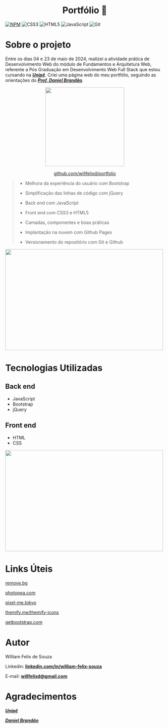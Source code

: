 <div>
  <h1 align="center">
    Portfólio 💼
  </h1>
</div>

[![NPM](https://img.shields.io/github/license/willfelixd/dsmeta)](https://github.com/willfelixd/portfolio/blob/main/LICENSE) 
![CSS3](https://img.shields.io/badge/css3-%231572B6.svg?style=for-the-badge&logo=css3&logoColor=white)
![HTML5](https://img.shields.io/badge/html5-%23E34F26.svg?style=for-the-badge&logo=html5&logoColor=white)
![JavaScript](https://img.shields.io/badge/javascript-%23323330.svg?style=for-the-badge&logo=javascript&logoColor=%23F7DF1E)
![Git](https://img.shields.io/badge/git-%23F05033.svg?style=for-the-badge&logo=git&logoColor=white)

# Sobre o projeto

Entre os dias 04 e 23 de maio de 2024, realizei a atividade prática de Desenvolvimento Web do módulo de Fundamentos e Arquitetura Web, referente a Pós Graduação em Desenvolvimento Web Full Stack que estou cursando na **_[Unipê](https://www.unipe.edu.br/)_**. Criei uma página web do meu portfólio, seguindo as orientações do **_[Prof. Daniel Brandão](https://www.instagram.com/ProfDanielBrandao/)_**.

<p align="center">
  <img width="250" height="250" src="https://github.com/willfelixd/portfolio/blob/main/assets/imgs/qrcode.png" >
</p>

<p align="center">
  <a href="https://github.com/willfelixd/portfolio">github.com/willfelixd/portfolio</a>
</p>

> - Melhora da experiência do usuário com Bootstrap
>
> - Simplificação das linhas de código com jQuery
>
> - Back end com JavaScript
>
> - Front end com CSS3 e HTML5
>
> - Camadas, componentes e boas práticas
>
> - Implantação na nuvem com Github Pages
>
> - Versionamento do repositório com Git e Github

<p align="left">
  <img width="500" height="320" src="https://github.com/willfelixd/portfolio/blob/main/assets/imgs/home.png">
</p>

# Tecnologias Utilizadas

## Back end
 - JavaScript
 - Bootstrap
 - jQuery

## Front end
 - HTML
 - CSS

<p align="left">
  <img width="500" height="320" src="https://github.com/willfelixd/portfolio/blob/main/assets/imgs/contatos.png">
</p>

# Links Úteis

[remove.bg](https://www.remove.bg/pt-br)

[photopea.com](https://www.photopea.com/)

[pixel-me.tokyo](https://pixel-me.tokyo/en/)

[themify.me/themify-icons](https://themify.me/themify-icons)

[getbootstrap.com](https://getbootstrap.com/)

# Autor

William Felix de Souza

Linkedin: **[linkedin.com/in/william-felix-souza](https://www.linkedin.com/in/william-felix-souza/)**

E-mail: **[willfelixd@gmail.com](willfelixd@gmail.com)**

# Agradecimentos

**_[Unipê](https://www.unipe.edu.br/)_**

**_[Daniel Brandão](https://www.instagram.com/ProfDanielBrandao/)_**

